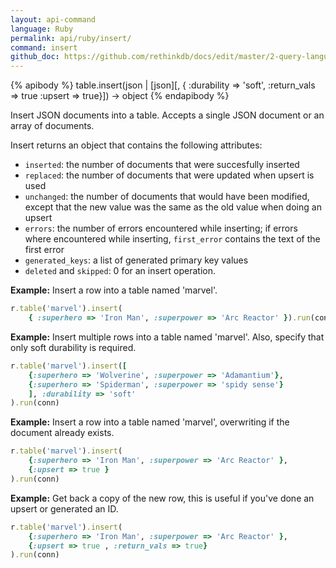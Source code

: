 ```yaml
---
layout: api-command 
language: Ruby
permalink: api/ruby/insert/
command: insert
github_doc: https://github.com/rethinkdb/docs/edit/master/2-query-language/api/ruby/writing-data/insert.md
---
```


{% apibody %}
table.insert(json | [json][, { :durability => 'soft', :return_vals => true :upsert => true}]) → object
{% endapibody %}

Insert JSON documents into a table. Accepts a single JSON document or an array of
documents.

Insert returns an object that contains the following attributes:

- `inserted`: the number of documents that were succesfully inserted
- `replaced`: the number of documents that were updated when upsert is used
- `unchanged`: the number of documents that would have been modified, except that the
new value was the same as the old value when doing an upsert
- `errors`: the number of errors encountered while inserting; if errors where
encountered while inserting, `first_error` contains the text of the first error
- `generated_keys`: a list of generated primary key values
- `deleted` and `skipped`: 0 for an insert operation.

__Example:__ Insert a row into a table named 'marvel'.

```rb
r.table('marvel').insert(
    { :superhero => 'Iron Man', :superpower => 'Arc Reactor' }).run(conn)
```

__Example:__ Insert multiple rows into a table named 'marvel'. Also, specify that only soft durability is required.

```rb
r.table('marvel').insert([
    {:superhero => 'Wolverine', :superpower => 'Adamantium'},
    {:superhero => 'Spiderman', :superpower => 'spidy sense'}
    ], :durability => 'soft'
).run(conn)
```


__Example:__ Insert a row into a table named 'marvel', overwriting if the document
already exists.

```rb
r.table('marvel').insert(
    {:superhero => 'Iron Man', :superpower => 'Arc Reactor' },
    {:upsert => true }
).run(conn)
```

__Example:__ Get back a copy of the new row, this is useful if you've done an upsert or
generated an ID.

```rb
r.table('marvel').insert(
    {:superhero => 'Iron Man', :superpower => 'Arc Reactor' },
    {:upsert => true , :return_vals => true}
).run(conn)
```
